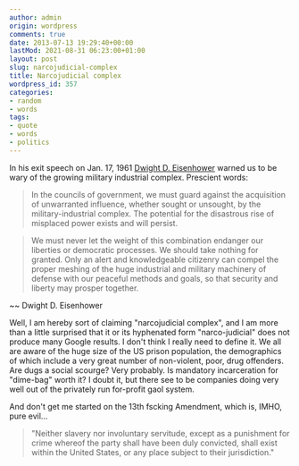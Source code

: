 ```yaml
---
author: admin
origin: wordpress
comments: true
date: 2013-07-13 19:29:40+00:00
lastMod: 2021-08-31 06:23:00+01:00
layout: post
slug: narcojudicial-complex
title: Narcojudicial complex
wordpress_id: 357
categories:
- random
- words
tags:
- quote
- words
- politics
---
```


In his exit speech on Jan. 17, 1961 [Dwight D. Eisenhower](https://en.wikipedia.org/wiki/Dwight_D._Eisenhower) warned us to be wary of the growing military industrial complex. Prescient words:


>In the councils of government, we must guard against the acquisition of unwarranted influence, whether sought or unsought, by the military-industrial complex. The potential for the disastrous rise of misplaced power exists and will persist.


> We must never let the weight of this combination endanger our liberties or democratic processes. We should take nothing for granted. Only an alert and knowledgeable citizenry can compel the proper meshing of the huge industrial and military machinery of defense with our peaceful methods and goals, so that security and liberty may prosper together.

~~ Dwight D. Eisenhower

Well, I am hereby sort of claiming "narcojudicial complex", and I am more than a little surprised that it or its hyphenated form "narco-judicial" does not produce many Google results. I don't think I really need to define it. We all are aware of the huge size of the US prison population, the demographics of which include a very great number of non-violent, poor, drug offenders. Are dugs a social scourge? Very probably. Is mandatory incarceration for "dime-bag" worth it? I doubt it, but there see to be companies doing very well out of the privately run for-profit gaol system.

And don't get me started on the 13th fscking Amendment, which is, IMHO, pure evil...

> "Neither slavery nor involuntary servitude, except as a punishment for crime whereof the party shall have been duly convicted, shall exist within the United States, or any place subject to their jurisdiction."

